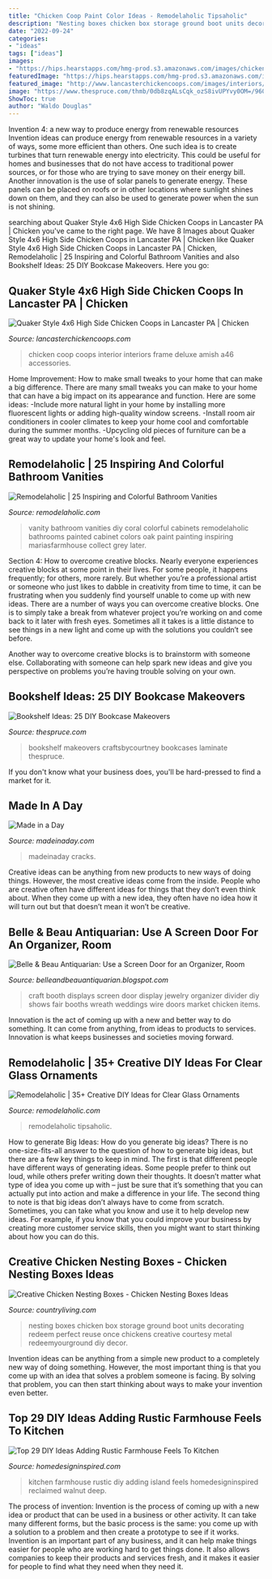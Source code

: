 ```yaml
---
title: "Chicken Coop Paint Color Ideas - Remodelaholic Tipsaholic"
description: "Nesting boxes chicken box storage ground boot units decorating redeem perfect reuse once chickens creative courtesy metal redeemyourground diy decor"
date: "2022-09-24"
categories:
- "ideas"
tags: ["ideas"]
images:
- "https://hips.hearstapps.com/hmg-prod.s3.amazonaws.com/images/chicken-nesting-boxes-garden-storage-shoe-holder-1520461799.jpg?crop=1xw:1xh;center,top&amp;resize=480:*"
featuredImage: "https://hips.hearstapps.com/hmg-prod.s3.amazonaws.com/images/chicken-nesting-boxes-garden-storage-shoe-holder-1520461799.jpg?crop=1xw:1xh;center,top&amp;resize=480:*"
featured_image: "http://www.lancasterchickencoops.com/images/interiors/interior-5.jpg"
image: "https://www.thespruce.com/thmb/0db8zqALsCqk_ozS8ivUPYvy0OM=/960x0/filters:no_upscale():max_bytes(150000):strip_icc()/CraftsbyCourtney_AnnieSloanBookcaseMakeover-57ff015b3df78cbc28b8165b.jpg"
ShowToc: true
author: "Waldo Douglas"
---
```



Invention 4: a new way to produce energy from renewable resources
Invention ideas can produce energy from renewable resources in a variety of ways, some more efficient than others. One such idea is to create turbines that turn renewable energy into electricity. This could be useful for homes and businesses that do not have access to traditional power sources, or for those who are trying to save money on their energy bill. Another innovation is the use of solar panels to generate energy. These panels can be placed on roofs or in other locations where sunlight shines down on them, and they can also be used to generate power when the sun is not shining.

	

		
searching about Quaker Style 4x6 High Side Chicken Coops in Lancaster PA | Chicken you've came to the right page. We have 8 Images about Quaker Style 4x6 High Side Chicken Coops in Lancaster PA | Chicken like Quaker Style 4x6 High Side Chicken Coops in Lancaster PA | Chicken, Remodelaholic | 25 Inspiring and Colorful Bathroom Vanities and also Bookshelf Ideas: 25 DIY Bookcase Makeovers. Here you go:
		
    
## Quaker Style 4x6 High Side Chicken Coops In Lancaster PA | Chicken

<img loading=lazy src="http://www.lancasterchickencoops.com/images/interiors/interior-5.jpg" onerror="this.onerror=null;this.src='https://tse3.mm.bing.net/th?id=OIP.tOloR5J3nWHNvTOGr0cg6wHaLH&amp;pid=15.1';" alt="Quaker Style 4x6 High Side Chicken Coops in Lancaster PA | Chicken">

_Source: lancasterchickencoops.com_

>chicken coop coops interior interiors frame deluxe amish a46 accessories. 

	

Home Improvement: How to make small tweaks to your home that can make a big difference.
There are many small tweaks you can make to your home that can have a big impact on its appearance and function. Here are some ideas: 
-Include more natural light in your home by installing more fluorescent lights or adding high-quality window screens. 
-Install room air conditioners in cooler climates to keep your home cool and comfortable during the summer months. 
-Upcycling old pieces of furniture can be a great way to update your home's look and feel.

    
## Remodelaholic | 25 Inspiring And Colorful Bathroom Vanities

<img loading=lazy src="http://www.remodelaholic.com/wp-content/uploads/2015/08/102339026-vanity-crop.jpg.rendition.largest.jpg" onerror="this.onerror=null;this.src='https://tse2.mm.bing.net/th?id=OIP.SadsPTPlnI3ZdNxf1VlJxAHaJ3&amp;pid=15.1';" alt="Remodelaholic | 25 Inspiring and Colorful Bathroom Vanities">

_Source: remodelaholic.com_

>vanity bathroom vanities diy coral colorful cabinets remodelaholic bathrooms painted cabinet colors oak paint painting inspiring mariasfarmhouse collect grey later. 

	

Section 4: How to overcome creative blocks.
Nearly everyone experiences creative blocks at some point in their lives. For some people, it happens frequently; for others, more rarely. But whether you’re a professional artist or someone who just likes to dabble in creativity from time to time, it can be frustrating when you suddenly find yourself unable to come up with new ideas.
There are a number of ways you can overcome creative blocks. One is to simply take a break from whatever project you’re working on and come back to it later with fresh eyes. Sometimes all it takes is a little distance to see things in a new light and come up with the solutions you couldn’t see before.

Another way to overcome creative blocks is to brainstorm with someone else. Collaborating with someone can help spark new ideas and give you perspective on problems you’re having trouble solving on your own.

    
## Bookshelf Ideas: 25 DIY Bookcase Makeovers

<img loading=lazy src="https://www.thespruce.com/thmb/0db8zqALsCqk_ozS8ivUPYvy0OM=/960x0/filters:no_upscale():max_bytes(150000):strip_icc()/CraftsbyCourtney_AnnieSloanBookcaseMakeover-57ff015b3df78cbc28b8165b.jpg" onerror="this.onerror=null;this.src='https://tse1.mm.bing.net/th?id=OIP.gkAuEmq8X11J6eC2-SrHRgHaLJ&amp;pid=15.1';" alt="Bookshelf Ideas: 25 DIY Bookcase Makeovers">

_Source: thespruce.com_

>bookshelf makeovers craftsbycourtney bookcases laminate thespruce. 

	

If you don't know what your business does, you'll be hard-pressed to find a market for it.

    
## Made In A Day

<img loading=lazy src="https://madeinaday.com/wp-content/uploads/2020/05/Wave-home.jpg" onerror="this.onerror=null;this.src='https://tse1.mm.bing.net/th?id=OIP.PeLuTcnM_qR4m6mmyIdBvgHaLH&amp;pid=15.1';" alt="Made in a Day">

_Source: madeinaday.com_

>madeinaday cracks. 

	

Creative ideas can be anything from new products to new ways of doing things. However, the most creative ideas come from the inside. People who are creative often have different ideas for things that they don’t even think about. When they come up with a new idea, they often have no idea how it will turn out but that doesn’t mean it won’t be creative.

    
## Belle &amp; Beau Antiquarian: Use A Screen Door For An Organizer, Room

<img loading=lazy src="http://4.bp.blogspot.com/-X9_w7C-gv8g/UxzErGOL_KI/AAAAAAAABgs/4GOMYQMWxsU/s1600/screen+door+organizer+6.jpg" onerror="this.onerror=null;this.src='https://tse4.mm.bing.net/th?id=OIP.LIOpYq_pkTVZpljg78GlVgHaJ4&amp;pid=15.1';" alt="Belle &amp; Beau Antiquarian: Use a Screen Door for an Organizer, Room">

_Source: belleandbeauantiquarian.blogspot.com_

>craft booth displays screen door display jewelry organizer divider diy shows fair booths wreath weddings wire doors market chicken items. 

	

Innovation is the act of coming up with a new and better way to do something. It can come from anything, from ideas to products to services. Innovation is what keeps businesses and societies moving forward.

    
## Remodelaholic | 35+ Creative DIY Ideas For Clear Glass Ornaments

<img loading=lazy src="https://remodelaholic.com/wp-content/uploads/2014/12/35-Creative-DIY-Ideas-for-Clear-Glass-Ornaments-at-tipsaholic.com_.jpg" onerror="this.onerror=null;this.src='https://tse4.mm.bing.net/th?id=OIP.eYaGKjBMUmZJFuHgiHyHFAHaLH&amp;pid=15.1';" alt="Remodelaholic | 35+ Creative DIY Ideas for Clear Glass Ornaments">

_Source: remodelaholic.com_

>remodelaholic tipsaholic. 

	

How to generate Big Ideas: How do you generate big ideas?
There is no one-size-fits-all answer to the question of how to generate big ideas, but there are a few key things to keep in mind. The first is that different people have different ways of generating ideas. Some people prefer to think out loud, while others prefer writing down their thoughts. It doesn’t matter what type of idea you come up with – just be sure that it’s something that you can actually put into action and make a difference in your life. 
The second thing to note is that big ideas don’t always have to come from scratch. Sometimes, you can take what you know and use it to help develop new ideas. For example, if you know that you could improve your business by creating more customer service skills, then you might want to start thinking about how you can do this.

    
## Creative Chicken Nesting Boxes - Chicken Nesting Boxes Ideas

<img loading=lazy src="https://hips.hearstapps.com/hmg-prod.s3.amazonaws.com/images/chicken-nesting-boxes-garden-storage-shoe-holder-1520461799.jpg?crop=1xw:1xh;center,top&amp;resize=480:*" onerror="this.onerror=null;this.src='https://tse3.mm.bing.net/th?id=OIP.p4hM1VpogV20Rx39WOsBSwHaFT&amp;pid=15.1';" alt="Creative Chicken Nesting Boxes - Chicken Nesting Boxes Ideas">

_Source: countryliving.com_

>nesting boxes chicken box storage ground boot units decorating redeem perfect reuse once chickens creative courtesy metal redeemyourground diy decor. 

	

Invention ideas can be anything from a simple new product to a completely new way of doing something. However, the most important thing is that you come up with an idea that solves a problem someone is facing. By solving that problem, you can then start thinking about ways to make your invention even better.

    
## Top 29 DIY Ideas Adding Rustic Farmhouse Feels To Kitchen

<img loading=lazy src="http://www.homedesigninspired.com/wp-content/uploads/2017/08/farmhouse-kitchen-style-hdi-6.jpg" onerror="this.onerror=null;this.src='https://tse3.mm.bing.net/th?id=OIP.A8-P9MD8y1GBHbIGkCb33QHaKD&amp;pid=15.1';" alt="Top 29 DIY Ideas Adding Rustic Farmhouse Feels To Kitchen">

_Source: homedesigninspired.com_

>kitchen farmhouse rustic diy adding island feels homedesigninspired reclaimed walnut deep. 

	

The process of invention:
Invention is the process of coming up with a new idea or product that can be used in a business or other activity. It can take many different forms, but the basic process is the same: you come up with a solution to a problem and then create a prototype to see if it works.
Invention is an important part of any business, and it can help make things easier for people who are working hard to get things done. It also allows companies to keep their products and services fresh, and it makes it easier for people to find what they need when they need it.

